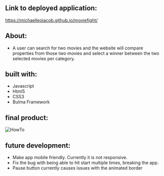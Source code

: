 ## Link to deployed application:

https://michaelleojacob.github.io/moviefight/

## About:

- A user can search for two movies and the website will compare properties from those two movies and select a winner between the two selected movies per category.

## built with:

- Javascript
- Html5
- CSS3
- Bulma Framework

## final product:

![HowTo](https://i.imgur.com/B8ZkGly.gif)

## future development:

- Make app mobile friendly. Currently it is not responsive.
- Fix the bug with being able to hit start multiple times, breaking the app.
- Pause button currently causes issues with the animated border
